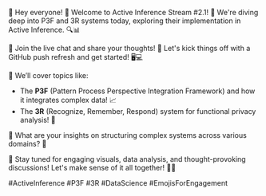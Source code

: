 🚀 Hey everyone! 🌟 Welcome to Active Inference Stream #2.1! 🎥 We're diving deep into P3F and 3R systems today, exploring their implementation in Active Inference. 🔍📊

💬 Join the live chat and share your thoughts! 🎤 Let's kick things off with a GitHub push refresh and get started! 🖥️💻 

🧠 We’ll cover topics like:
- The **P3F** (Pattern Process Perspective Integration Framework) and how it integrates complex data! 📈
- The **3R** (Recognize, Remember, Respond) system for functional privacy analysis! 🔐

🤔 What are your insights on structuring complex systems across various domains? 💭 

🌈 Stay tuned for engaging visuals, data analysis, and thought-provoking discussions! Let's make sense of it all together! 💪✨

#ActiveInference #P3F #3R #DataScience #EmojisForEngagement
